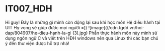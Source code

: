 # IT007_HDH
Hi guy!
Đây là những gì mình còn động lại sau khi học môn Hệ điều hành tại UIT
Hy vọng sẽ giúp được mọi người =))
![image](//cdn.tgdd.vn/hoi-dap/804907/he-dieu-hanh-la-gi (3).jpg)
Phần thực hành môn này mình sử dụng ngôn ngữ C và viết trên HĐH windows nên qua Linux thì các bạn chú ý đến thư viện được hỗ trợ nhá!
